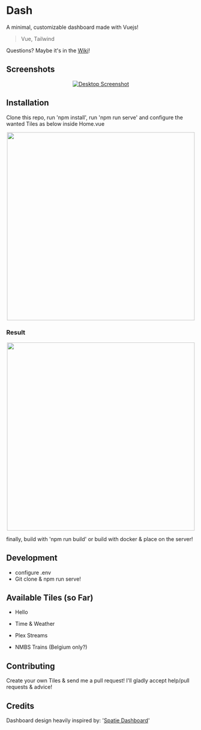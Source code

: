 
  
  

# Dash

A minimal, customizable dashboard  made with Vuejs!  

> Vue, Tailwind

Questions? Maybe it's in the [Wiki](https://github.com/WDaan/dash/wiki/)!

## Screenshots

  

<p  align="center">
<a  href="https://imgur.com/xxPFdA9.png"><img  src="https://imgur.com/xxPFdA9.png"  title="Desktop"  alt="Desktop Screenshot" ></a>
</p>

  
## Installation

Clone this repo, run  'npm install', run 'npm run serve' and configure the wanted Tiles as below inside Home.vue

<p  align="center">
<a  href="https://imgur.com/bh37Vop.png"><img  src="https://imgur.com/bh37Vop.png"  width="500" ></a>
</p>

### Result
<p  align="center">
<a  href="https://https://imgur.com/Y0rxGfi.png"><img  src="https://imgur.com/Y0rxGfi.png"  width="500" ></a>
</p>

finally, build with 'npm run build' or build with docker & place on the server!

## Development

  - configure .env
  - Git clone & npm run serve!

## Available Tiles (so Far)

  

- Hello
  

- Time & Weather
  

- Plex Streams

 - NMBS Trains (Belgium only?)



## Contributing

Create your own Tiles & send me a pull request!
I'll gladly accept help/pull requests & advice! 
  
## Credits 

Dashboard design heavily inspired by: '[Spatie Dashboard](https://github.com/spatie/dashboard.spatie.be/tree/vue-websockets)'
